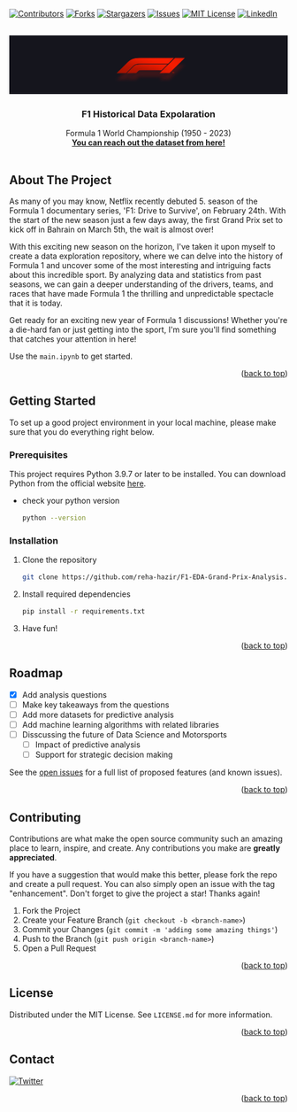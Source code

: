 <!-- Improved compatibility of back to top link: See: https://github.com/othneildrew/Best-README-Template/pull/73 -->
<a name="readme-top"></a>
<!--
*** Thanks for checking out the Best-README-Template. If you have a suggestion
*** that would make this better, please fork the repo and create a pull request
*** or simply open an issue with the tag "enhancement".
*** Don't forget to give the project a star!
*** Thanks again! Now go create something AMAZING! :D
-->



<!-- PROJECT SHIELDS -->
<!--
*** I'm using markdown "reference style" links for readability.
*** Reference links are enclosed in brackets [ ] instead of parentheses ( ).
*** See the bottom of this document for the declaration of the reference variables
*** for contributors-url, forks-url, etc. This is an optional, concise syntax you may use.
*** https://www.markdownguide.org/basic-syntax/#reference-style-links
-->
[![Contributors][contributors-shield]][contributors-url]
[![Forks][forks-shield]][forks-url]
[![Stargazers][stars-shield]][stars-url]
[![Issues][issues-shield]][issues-url]
[![MIT License][license-shield]][license-url]
[![LinkedIn][linkedin-shield]][linkedin-url]



<!-- PROJECT LOGO -->
<br />
<div align="center">
  <a href="https://github.com/othneildrew/Best-README-Template">
    <img src="dataset-cover.jpg" alt="Logo" width="" height="">
  </a>

  <h3 align="center">F1 Historical Data Expolaration</h3>

  <p align="center">
    Formula 1 World Championship (1950 - 2023)
    <br />
    <a href="https://www.kaggle.com/datasets/rohanrao/formula-1-world-championship-1950-2020"><strong>You can reach out the dataset from here!</strong></a>
    <br />
    <br />
  </p>
</div>

<!-- ABOUT THE PROJECT -->
## About The Project

As many of you may know, Netflix recently debuted 5. season of the Formula 1 documentary series, 'F1: Drive to Survive', on February 24th. With the start of the new season just a few days away, the first Grand Prix set to kick off in Bahrain on March 5th, the wait is almost over!

With this exciting new season on the horizon, I've taken it upon myself to create a data exploration repository, where we can delve into the history of Formula 1 and uncover some of the most interesting and intriguing facts about this incredible sport. By analyzing data and statistics from past seasons, we can gain a deeper understanding of the drivers, teams, and races that have made Formula 1 the thrilling and unpredictable spectacle that it is today. 

Get ready for an exciting new year of Formula 1 discussions! Whether you're a die-hard fan or just getting into the sport, I'm sure you'll find something that catches your attention in here!

Use the `main.ipynb` to get started.

<p align="right">(<a href="#readme-top">back to top</a>)</p>


<!-- GETTING STARTED -->
## Getting Started

To set up a good project environment in your local machine, please make sure that you do everything right below.

### Prerequisites

This project requires Python 3.9.7 or later to be installed. You can download Python from the official website [here](https://www.python.org/downloads/).

* check your python version
  ```sh
  python --version
  ```

### Installation

1. Clone the repository
   ```sh
   git clone https://github.com/reha-hazir/F1-EDA-Grand-Prix-Analysis.git
   ```
2. Install required dependencies
   ```sh
   pip install -r requirements.txt
   ```
3. Have fun!

<p align="right">(<a href="#readme-top">back to top</a>)</p>


<!-- ROADMAP -->
## Roadmap

- [x] Add analysis questions
- [ ] Make key takeaways from the questions
- [ ] Add more datasets for predictive analysis
- [ ] Add machine learning algorithms with related libraries
- [ ] Disscussing the future of Data Science and Motorsports
  - [ ] Impact of predictive analysis
  - [ ] Support for strategic decision making

See the [open issues](https://github.com/reha-hazir/F1-EDA-Grand-Prix-Analysis/issues) for a full list of proposed features (and known issues).

<p align="right">(<a href="#readme-top">back to top</a>)</p>



<!-- CONTRIBUTING -->
## Contributing

Contributions are what make the open source community such an amazing place to learn, inspire, and create. Any contributions you make are **greatly appreciated**.

If you have a suggestion that would make this better, please fork the repo and create a pull request. You can also simply open an issue with the tag "enhancement".
Don't forget to give the project a star! Thanks again!

1. Fork the Project
2. Create your Feature Branch (`git checkout -b <branch-name>`)
3. Commit your Changes (`git commit -m 'adding some amazing things'`)
4. Push to the Branch (`git push origin <branch-name>`)
5. Open a Pull Request

<p align="right">(<a href="#readme-top">back to top</a>)</p>



<!-- LICENSE -->
## License

Distributed under the MIT License. See `LICENSE.md` for more information.

<p align="right">(<a href="#readme-top">back to top</a>)</p>



<!-- CONTACT -->
## Contact

[![Twitter][twitter-shield]][twitter-url]


<p align="right">(<a href="#readme-top">back to top</a>)</p>


<!-- MARKDOWN LINKS & IMAGES -->
<!-- https://www.markdownguide.org/basic-syntax/#reference-style-links -->
[contributors-shield]: https://img.shields.io/github/contributors-anon/reha-hazir/F1-EDA-Grand-Prix-Analysis?color=red&style=for-the-badge
[contributors-url]: https://github.com/reha-hazir/F1-EDA-Grand-Prix-Analysis/graphs/contributors
[forks-shield]: https://img.shields.io/github/forks/reha-hazir/F1-EDA-Grand-Prix-Analysis?color=red&style=for-the-badge
[forks-url]: https://github.com/reha-hazir/F1-EDA-Grand-Prix-Analysis/forks
[stars-shield]: https://img.shields.io/github/stars/reha-hazir/F1-EDA-Grand-Prix-Analysis?color=red&logoColor=black&style=for-the-badge
[stars-url]: https://github.com/reha-hazir/F1-EDA-Grand-Prix-Analysis/stargazers
[issues-shield]: https://img.shields.io/bitbucket/issues/reha-hazir/F1-EDA-Grand-Prix-Analysis?color=red&style=for-the-badge
[issues-url]: https://github.com/reha-hazir/F1-EDA-Grand-Prix-Analysis/issues
[license-shield]: https://img.shields.io/github/license/reha-hazir/F1-EDA-Grand-Prix-Analysis?color=red&style=for-the-badge
[license-url]: https://github.com/reha-hazir/F1-EDA-Grand-Prix-Analysis/blob/master/LICENSE.md
[linkedin-shield]: https://img.shields.io/badge/-LinkedIn-black.svg?style=for-the-badge&logo=linkedin&colorB=555
[linkedin-url]: https://www.linkedin.com/in/reha-hazir/
[twitter-shield]: https://img.shields.io/twitter/follow/hazirreha?color=blue&logo=twitter&style=for-the-badge 
[twitter-url]: https://twitter.com/hazirreha
[product-screenshot]: images/screenshot.png
[Next.js]: https://img.shields.io/badge/next.js-000000?style=for-the-badge&logo=nextdotjs&logoColor=white
[Next-url]: https://nextjs.org/
[React.js]: https://img.shields.io/badge/React-20232A?style=for-the-badge&logo=react&logoColor=61DAFB
[React-url]: https://reactjs.org/
[Vue.js]: https://img.shields.io/badge/Vue.js-35495E?style=for-the-badge&logo=vuedotjs&logoColor=4FC08D
[Vue-url]: https://vuejs.org/
[Angular.io]: https://img.shields.io/badge/Angular-DD0031?style=for-the-badge&logo=angular&logoColor=white
[Angular-url]: https://angular.io/
[Svelte.dev]: https://img.shields.io/badge/Svelte-4A4A55?style=for-the-badge&logo=svelte&logoColor=FF3E00
[Svelte-url]: https://svelte.dev/
[Laravel.com]: https://img.shields.io/badge/Laravel-FF2D20?style=for-the-badge&logo=laravel&logoColor=white
[Laravel-url]: https://laravel.com
[Bootstrap.com]: https://img.shields.io/badge/Bootstrap-563D7C?style=for-the-badge&logo=bootstrap&logoColor=white
[Bootstrap-url]: https://getbootstrap.com
[JQuery.com]: https://img.shields.io/badge/jQuery-0769AD?style=for-the-badge&logo=jquery&logoColor=white
[JQuery-url]: https://jquery.com 